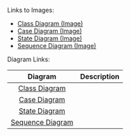 Links to Images:
- [Class Diagram (Image)](https://github.com/Jextic/CS151---Secure-Discord-Moderation-Bot/edit/main/diagrams/class-diagram.pdf)
- [Case Diagram (Image)](https://github.com/Jextic/CS151---Secure-Discord-Moderation-Bot/edit/main/diagrams/case-diagram.pdf)
- [State Diagram (Image)](https://github.com/Jextic/CS151---Secure-Discord-Moderation-Bot/edit/main/diagrams/state-diagram.pdf)
- [Sequence Diagram (Image)](https://github.com/Jextic/CS151---Secure-Discord-Moderation-Bot/edit/main/diagrams/sequence-diagram.pdf)

Diagram Links:

| Diagram | Description |
| :---: | :--- |
| [Class Diagram](https://lucid.app/lucidchart/b839895f-0442-4c54-8262-4a1648ef8889/edit?invitationId=inv_0ae970b2-916a-4456-832e-bc195484d4d9&page=0_0) | |
| [Case Diagram](https://lucid.app/lucidchart/2aadbc2c-da83-4ad6-aa53-66704ccadb97/edit?beaconFlowId=773A12ECB233361C&page=0_0&invitationId=inv_dc0d1bfb-0741-492f-8f93-12ad23e87a4f#) | |
| [State Diagram](https://lucid.app/lucidchart/a38ddb39-7a8a-460a-9807-6551d75d6368/edit?viewport_loc=-11%2C-11%2C1355%2C675%2C0_0&invitationId=inv_9d2f407c-da41-4883-a8c8-59fb88ea2c6a) | |
| [Sequence Diagram](https://lucid.app/lucidchart/413528b3-7717-475d-bf50-456f6ddf4dc0/edit?viewport_loc=-11%2C-11%2C1355%2C675%2C0_0&invitationId=inv_1bf4e7e0-81fc-48e8-b97f-6502b8eb1cd5) | |

